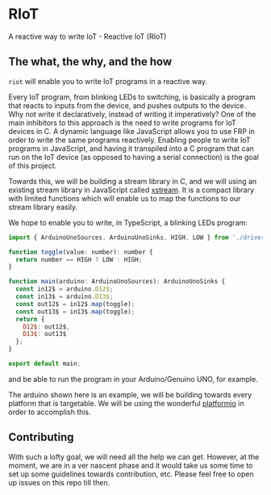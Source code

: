 # RIoT
A reactive way to write IoT - Reactive IoT (RIoT)

## The what, the why, and the how
`riot` will enable you to write IoT programs in a reactive way.

Every IoT program, from blinking LEDs to switching, is basically a program that reacts to inputs from the device, and pushes outputs to the device. Why not write it declaratively, instead of writing it imperatively? One of the main inhibitors to this approach is the need to write programs for IoT devices in C. A dynamic language like JavaScript allows you to use FRP in order to write the same programs reactively. Enabling people to write IoT programs in JavaScript, and having it transpiled into a C program that can run on the IoT device (as opposed to having a serial connection) is the goal of this project.

Towards this, we will be building a stream library in C, and we will using an existing stream library in JavaScript called [xstream](https://github.com/staltz/xstream). It is a compact library with limited functions which will enable us to map the functions to our stream library easily.

We hope to enable you to write, in TypeScript, a blinking LEDs program:
```js
import { ArduinoUnoSources, ArduinoUnoSinks, HIGH, LOW } from './drivers/arduino-uno';

function toggle(value: number): number {
  return number == HIGH ? LOW : HIGH;
}

function main(arduino: ArduinoUnoSources): ArduinoUnoSinks {
  const in12$ = arduino.D12$;
  const in13$ = arduino.D13$;
  const out12$ = in12$.map(toggle);
  const out13$ = in13$.map(toggle);
  return {
    D12$: out12$,
    D13$: out13$
  };
}

export default main;
```
and be able to run the program in your Arduino/Genuino UNO, for example.

The arduino shown here is an example, we will be building towards every platform that is targetable. We will be using the wonderful [platformio](https://github.com/platformio/platformio) in order to accomplish this.

## Contributing
With such a lofty goal, we will need all the help we can get. However, at the moment, we are in a ver nascent phase and it would take us some time to set up some guidelines towards contribution, etc. Please feel free to open up issues on this repo till then.
